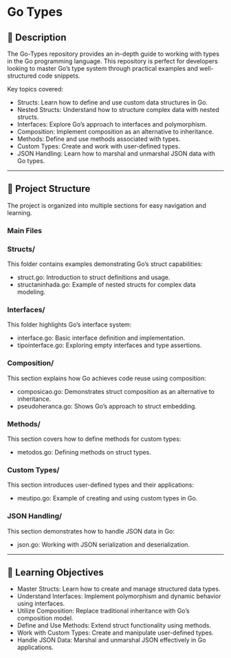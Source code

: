# Go Types

## 📘 Description
The Go-Types repository provides an in-depth guide to working with types in the Go programming language. This repository is perfect for developers looking to master Go’s type system through practical examples and well-structured code snippets.

Key topics covered:

- Structs: Learn how to define and use custom data structures in Go.
- Nested Structs: Understand how to structure complex data with nested structs.
- Interfaces: Explore Go’s approach to interfaces and polymorphism.
- Composition: Implement composition as an alternative to inheritance.
- Methods: Define and use methods associated with types.
- Custom Types: Create and work with user-defined types.
- JSON Handling: Learn how to marshal and unmarshal JSON data with Go types.

---

## 📂 Project Structure
The project is organized into multiple sections for easy navigation and learning.

### **Main Files**
### Structs/
This folder contains examples demonstrating Go’s struct capabilities:

- struct.go: Introduction to struct definitions and usage.
- structaninhada.go: Example of nested structs for complex data modeling.

### Interfaces/
This folder highlights Go’s interface system:

- interface.go: Basic interface definition and implementation.
- tipointerface.go: Exploring empty interfaces and type assertions.

### Composition/
This section explains how Go achieves code reuse using composition:

- composicao.go: Demonstrates struct composition as an alternative to inheritance.
- pseudoheranca.go: Shows Go’s approach to struct embedding.

### Methods/
This section covers how to define methods for custom types:

- metodos.go: Defining methods on struct types.

### Custom Types/
This section introduces user-defined types and their applications:

- meutipo.go: Example of creating and using custom types in Go.

### JSON Handling/
This section demonstrates how to handle JSON data in Go:

- json.go: Working with JSON serialization and deserialization.

---

## 🎯 Learning Objectives
- Master Structs: Learn how to create and manage structured data types.
- Understand Interfaces: Implement polymorphism and dynamic behavior using interfaces.
- Utilize Composition: Replace traditional inheritance with Go’s composition model.
- Define and Use Methods: Extend struct functionality using methods.
- Work with Custom Types: Create and manipulate user-defined types.
- Handle JSON Data: Marshal and unmarshal JSON effectively in Go applications.
